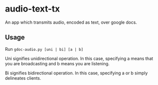 # audio-text-tx
An app which transmits audio, encoded as text, over google docs.

## Usage
Run ``` gdoc-audio.py [uni | bi] [a | b] ```

Uni signifies unidirectional operation. In this case, specifying a means that you are broadcasting and b means you are listening.

Bi signifies bidirectional operation. In this case, specifying a or b simply delineates clients.
